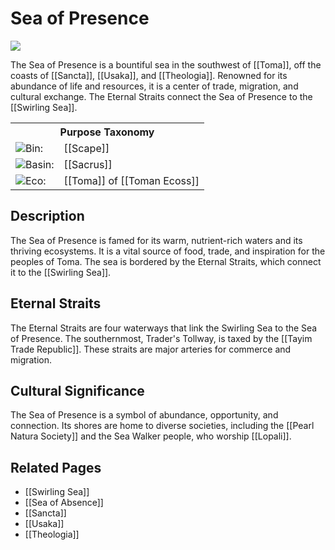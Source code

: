 <!-- wiki-header-section:start -->
# Sea of Presence

<img src="wiki_images/Sea of Presence.png"><i></i></img>

The Sea of Presence is a bountiful sea in the southwest of [[Toma]], off the coasts of [[Sancta]], [[Usaka]], and [[Theologia]]. Renowned for its abundance of life and resources, it is a center of trade, migration, and cultural exchange. The Eternal Straits connect the Sea of Presence to the [[Swirling Sea]].
<!-- wiki-header-section:end -->

<!-- taxonomy-table-section:start -->
<div class="taxonomy-table">
  <table>
    <tr>
      <th colspan="3">Purpose Taxonomy</th>
    </tr>
    <tr>
      <td class="taxon-label"><img src="svg/bin.svg" class="taxon-icon">Bin:</td>
      <td class="taxon-content" colspan="2">[[Scape]]</td>
    </tr>
    <tr>
      <td class="taxon-label"><img src="svg/basin.svg" class="taxon-icon">Basin:</td>
      <td class="taxon-content" colspan="2">[[Sacrus]]</td>
    </tr>
    <tr>
      <td class="taxon-label"><img src="svg/eco.svg" class="taxon-icon">Eco:</td>
      <td class="taxon-content" colspan="2">[[Toma]] of [[Toman Ecoss]]</td>
    </tr>
  </table>
</div>
<!-- taxonomy-table-section:end -->

## Description

The Sea of Presence is famed for its warm, nutrient-rich waters and its thriving ecosystems. It is a vital source of food, trade, and inspiration for the peoples of Toma. The sea is bordered by the Eternal Straits, which connect it to the [[Swirling Sea]].

## Eternal Straits

The Eternal Straits are four waterways that link the Swirling Sea to the Sea of Presence. The southernmost, Trader's Tollway, is taxed by the [[Tayim Trade Republic]]. These straits are major arteries for commerce and migration.

## Cultural Significance

The Sea of Presence is a symbol of abundance, opportunity, and connection. Its shores are home to diverse societies, including the [[Pearl Natura Society]] and the Sea Walker people, who worship [[Lopali]].

## Related Pages

- [[Swirling Sea]]
- [[Sea of Absence]]
- [[Sancta]]
- [[Usaka]]
- [[Theologia]]
